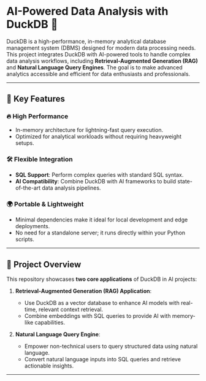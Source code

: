 # AI-Powered Data Analysis with DuckDB 🚀

DuckDB is a high-performance, in-memory analytical database management system (DBMS) designed for modern data processing needs. This project integrates DuckDB with AI-powered tools to handle complex data analysis workflows, including **Retrieval-Augmented Generation (RAG)** and **Natural Language Query Engines**. The goal is to make advanced analytics accessible and efficient for data enthusiasts and professionals.

---

## 🌟 Key Features

### 🔥 High Performance
- In-memory architecture for lightning-fast query execution.
- Optimized for analytical workloads without requiring heavyweight setups.

### 🛠️ Flexible Integration
- **SQL Support**: Perform complex queries with standard SQL syntax.
- **AI Compatibility**: Combine DuckDB with AI frameworks to build state-of-the-art data analysis pipelines.

### 🌍 Portable & Lightweight
- Minimal dependencies make it ideal for local development and edge deployments.
- No need for a standalone server; it runs directly within your Python scripts.

---

## 📖 Project Overview

This repository showcases **two core applications** of DuckDB in AI projects:

1. **Retrieval-Augmented Generation (RAG) Application**:
   - Use DuckDB as a vector database to enhance AI models with real-time, relevant context retrieval.
   - Combine embeddings with SQL queries to provide AI with memory-like capabilities.

2. **Natural Language Query Engine**:
   - Empower non-technical users to query structured data using natural language.
   - Convert natural language inputs into SQL queries and retrieve actionable insights.

---